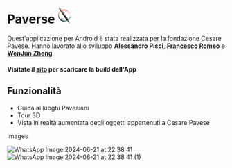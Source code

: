 # Paverse <img src="/./Assets/Images/Website/pen_logo.png" alt="logo" width="30"/>

Quest'applicazione per Android è stata realizzata per la fondazione Cesare Pavese. Hanno lavorato allo sviluppo **Alessandro Pisci**, **[Francesco Romeo](https://www.linkedin.com/)** e **[WenJun Zheng](https://github.com/WenJunZheng2001)**.<br>

#### Visitate il [sito](https://franzrome.github.io/Paverse/) per scaricare la build dell'App

## Funzionalità
- Guida ai luoghi Pavesiani
- Tour 3D
- Vista in realtà aumentata degli oggetti appartenuti a Cesare Pavese



Images

![WhatsApp Image 2024-06-21 at 22 38 41](https://github.com/WenJunZheng2001/Paverse/assets/159193779/4f4321a4-9bfe-4c38-8b68-157428fe454f)
![WhatsApp Image 2024-06-21 at 22 38 41 (1)](https://github.com/WenJunZheng2001/Paverse/assets/159193779/9635b0ad-f973-4114-95a4-49f9f3a6cc1f)

